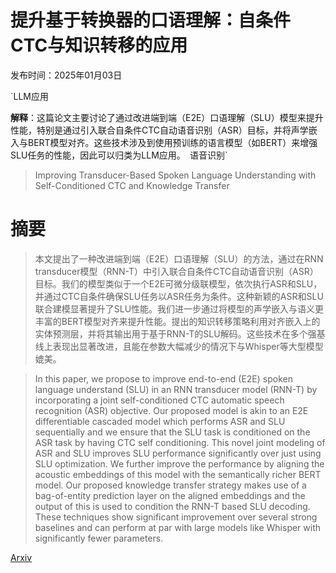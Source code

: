 # 提升基于转换器的口语理解：自条件CTC与知识转移的应用

发布时间：2025年01月03日

`LLM应用

**解释**：这篇论文主要讨论了通过改进端到端（E2E）口语理解（SLU）模型来提升性能，特别是通过引入联合自条件CTC自动语音识别（ASR）目标，并将声学嵌入与BERT模型对齐。这些技术涉及到使用预训练的语言模型（如BERT）来增强SLU任务的性能，因此可以归类为LLM应用。` `语音识别`

> Improving Transducer-Based Spoken Language Understanding with Self-Conditioned CTC and Knowledge Transfer

# 摘要

> 本文提出了一种改进端到端（E2E）口语理解（SLU）的方法，通过在RNN transducer模型（RNN-T）中引入联合自条件CTC自动语音识别（ASR）目标。我们的模型类似于一个E2E可微分级联模型，依次执行ASR和SLU，并通过CTC自条件确保SLU任务以ASR任务为条件。这种新颖的ASR和SLU联合建模显著提升了SLU性能。我们进一步通过将模型的声学嵌入与语义更丰富的BERT模型对齐来提升性能。提出的知识转移策略利用对齐嵌入上的实体预测层，并将其输出用于基于RNN-T的SLU解码。这些技术在多个强基线上表现出显著改进，且能在参数大幅减少的情况下与Whisper等大型模型媲美。

> In this paper, we propose to improve end-to-end (E2E) spoken language understand (SLU) in an RNN transducer model (RNN-T) by incorporating a joint self-conditioned CTC automatic speech recognition (ASR) objective. Our proposed model is akin to an E2E differentiable cascaded model which performs ASR and SLU sequentially and we ensure that the SLU task is conditioned on the ASR task by having CTC self conditioning. This novel joint modeling of ASR and SLU improves SLU performance significantly over just using SLU optimization. We further improve the performance by aligning the acoustic embeddings of this model with the semantically richer BERT model. Our proposed knowledge transfer strategy makes use of a bag-of-entity prediction layer on the aligned embeddings and the output of this is used to condition the RNN-T based SLU decoding. These techniques show significant improvement over several strong baselines and can perform at par with large models like Whisper with significantly fewer parameters.

[Arxiv](https://arxiv.org/abs/2501.01936)